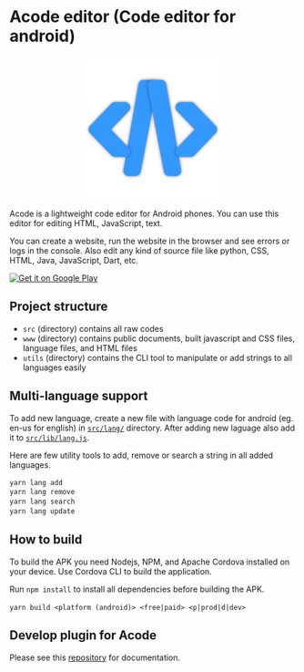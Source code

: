 # Acode editor (Code editor for android)

<p style='text-align:center;'>
     <img src='res/logo_1.png' width='250'>
</p>

Acode is a lightweight code editor for Android phones. You can use this editor for editing HTML, JavaScript, text.

You can create a website, run the website in the browser and see errors or logs in the console.
Also edit any kind of source file like python, CSS, HTML, Java, JavaScript, Dart, etc.

[<img src="https://play.google.com/intl/en_us/badges/images/generic/en-play-badge.png"
     alt="Get it on Google Play"
     height="80">](https://play.google.com/store/apps/details?id=com.foxdebug.acodefree)

## Project structure

- `src` (directory) contains all raw codes
- `www` (directory) contains public documents, built javascript and CSS files, language files, and HTML files
- `utils` (directory) contains the CLI tool to manipulate or add strings to all languages easily

## Multi-language support

To add new language, create a new file with language code for android (eg. en-us for english) in [`src/lang/`](https://github.com/deadlyjack/Acode/tree/main/src/lang) directory. After adding new laguage also add it to [`src/lib/lang.js`](https://github.com/deadlyjack/Acode/blob/main/src/lib/lang.js).

Here are few utility tools to add, remove or search a string in all added languages.

```bash
yarn lang add
yarn lang remove
yarn lang search
yarn lang update
```

## How to build

To build the APK you need Nodejs, NPM, and Apache Cordova installed on your device. Use Cordova CLI to build the application.

Run `npm install` to install all dependencies before building the APK.

`yarn build <platform (android)> <free|paid> <p|prod|d|dev>`

## Develop plugin for Acode

Please see this [repository](https://github.com/deadlyjack/acode-plugin) for documentation.
